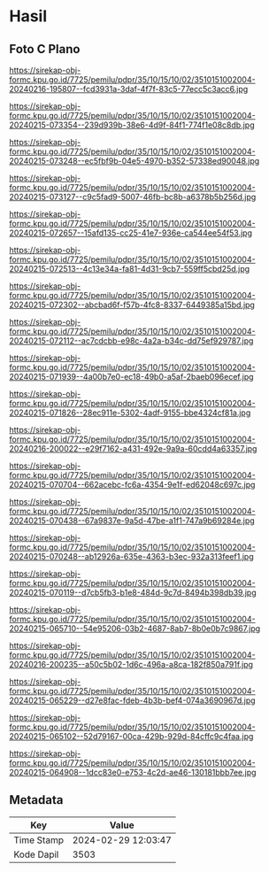 # Hasil

## Foto C Plano

https://sirekap-obj-formc.kpu.go.id/7725/pemilu/pdpr/35/10/15/10/02/3510151002004-20240216-195807--fcd3931a-3daf-4f7f-83c5-77ecc5c3acc6.jpg

https://sirekap-obj-formc.kpu.go.id/7725/pemilu/pdpr/35/10/15/10/02/3510151002004-20240215-073354--239d939b-38e6-4d9f-84f1-774f1e08c8db.jpg

https://sirekap-obj-formc.kpu.go.id/7725/pemilu/pdpr/35/10/15/10/02/3510151002004-20240215-073248--ec5fbf9b-04e5-4970-b352-57338ed90048.jpg

https://sirekap-obj-formc.kpu.go.id/7725/pemilu/pdpr/35/10/15/10/02/3510151002004-20240215-073127--c9c5fad9-5007-46fb-bc8b-a6378b5b256d.jpg

https://sirekap-obj-formc.kpu.go.id/7725/pemilu/pdpr/35/10/15/10/02/3510151002004-20240215-072657--15afd135-cc25-41e7-936e-ca544ee54f53.jpg

https://sirekap-obj-formc.kpu.go.id/7725/pemilu/pdpr/35/10/15/10/02/3510151002004-20240215-072513--4c13e34a-fa81-4d31-9cb7-559ff5cbd25d.jpg

https://sirekap-obj-formc.kpu.go.id/7725/pemilu/pdpr/35/10/15/10/02/3510151002004-20240215-072302--abcbad6f-f57b-4fc8-8337-6449385a15bd.jpg

https://sirekap-obj-formc.kpu.go.id/7725/pemilu/pdpr/35/10/15/10/02/3510151002004-20240215-072112--ac7cdcbb-e98c-4a2a-b34c-dd75ef929787.jpg

https://sirekap-obj-formc.kpu.go.id/7725/pemilu/pdpr/35/10/15/10/02/3510151002004-20240215-071939--4a00b7e0-ec18-49b0-a5af-2baeb096ecef.jpg

https://sirekap-obj-formc.kpu.go.id/7725/pemilu/pdpr/35/10/15/10/02/3510151002004-20240215-071826--28ec911e-5302-4adf-9155-bbe4324cf81a.jpg

https://sirekap-obj-formc.kpu.go.id/7725/pemilu/pdpr/35/10/15/10/02/3510151002004-20240216-200022--e29f7162-a431-492e-9a9a-60cdd4a63357.jpg

https://sirekap-obj-formc.kpu.go.id/7725/pemilu/pdpr/35/10/15/10/02/3510151002004-20240215-070704--662acebc-fc6a-4354-9e1f-ed62048c697c.jpg

https://sirekap-obj-formc.kpu.go.id/7725/pemilu/pdpr/35/10/15/10/02/3510151002004-20240215-070438--67a9837e-9a5d-47be-a1f1-747a9b69284e.jpg

https://sirekap-obj-formc.kpu.go.id/7725/pemilu/pdpr/35/10/15/10/02/3510151002004-20240215-070248--ab12926a-635e-4363-b3ec-932a313feef1.jpg

https://sirekap-obj-formc.kpu.go.id/7725/pemilu/pdpr/35/10/15/10/02/3510151002004-20240215-070119--d7cb5fb3-b1e8-484d-9c7d-8494b398db39.jpg

https://sirekap-obj-formc.kpu.go.id/7725/pemilu/pdpr/35/10/15/10/02/3510151002004-20240215-065710--54e95206-03b2-4687-8ab7-8b0e0b7c9867.jpg

https://sirekap-obj-formc.kpu.go.id/7725/pemilu/pdpr/35/10/15/10/02/3510151002004-20240216-200235--a50c5b02-1d6c-496a-a8ca-182f850a791f.jpg

https://sirekap-obj-formc.kpu.go.id/7725/pemilu/pdpr/35/10/15/10/02/3510151002004-20240215-065229--d27e8fac-fdeb-4b3b-bef4-074a3690967d.jpg

https://sirekap-obj-formc.kpu.go.id/7725/pemilu/pdpr/35/10/15/10/02/3510151002004-20240215-065102--52d79167-00ca-429b-929d-84cffc9c4faa.jpg

https://sirekap-obj-formc.kpu.go.id/7725/pemilu/pdpr/35/10/15/10/02/3510151002004-20240215-064908--1dcc83e0-e753-4c2d-ae46-130181bbb7ee.jpg


## Metadata

| Key        | Value               |
| ---------- | ------------------- |
| Time Stamp | 2024-02-29 12:03:47 |
| Kode Dapil | 3503                |



